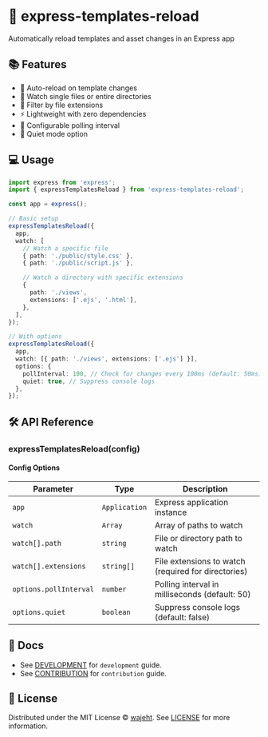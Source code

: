 # 🔄 express-templates-reload

Automatically reload templates and asset changes in an Express app

## 📚 Features

- 🔄 Auto-reload on template changes
- 📁 Watch single files or entire directories
- 🎯 Filter by file extensions
- ⚡ Lightweight with zero dependencies
- 🔧 Configurable polling interval
- 🤫 Quiet mode option

## 💻 Usage

```ts
import express from 'express';
import { expressTemplatesReload } from 'express-templates-reload';

const app = express();

// Basic setup
expressTemplatesReload({
  app,
  watch: [
    // Watch a specific file
    { path: './public/style.css' },
    { path: './public/script.js' },

    // Watch a directory with specific extensions
    {
      path: './views',
      extensions: ['.ejs', '.html'],
    },
  ],
});

// With options
expressTemplatesReload({
  app,
  watch: [{ path: './views', extensions: ['.ejs'] }],
  options: {
    pollInterval: 100, // Check for changes every 100ms (default: 50ms)
    quiet: true, // Suppress console logs
  },
});
```

## 🛠️ API Reference

### expressTemplatesReload(config)

#### Config Options

| Parameter              | Type          | Description                                         |
| ---------------------- | ------------- | --------------------------------------------------- |
| `app`                  | `Application` | Express application instance                        |
| `watch`                | `Array`       | Array of paths to watch                             |
| `watch[].path`         | `string`      | File or directory path to watch                     |
| `watch[].extensions`   | `string[]`    | File extensions to watch (required for directories) |
| `options.pollInterval` | `number`      | Polling interval in milliseconds (default: 50)      |
| `options.quiet`        | `boolean`     | Suppress console logs (default: false)              |

## 📑 Docs

- See [DEVELOPMENT](./docs/development.md) for `development` guide.
- See [CONTRIBUTION](./docs/contribution.md) for `contribution` guide.

## 📜 License

Distributed under the MIT License © [wajeht](https://github.com/wajeht). See [LICENSE](./LICENSE) for more information.
